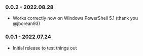 ﻿### 0.0.2 - 2022.08.28
- Works correctly now on Windows PowerShell 5.1 (thank you @jborean93)

### 0.0.1 - 2022.07.24
- Initial release to test things out